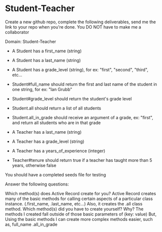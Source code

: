 # Student-Teacher

Create a new github repo, complete the following deliverables, send me the link to your repo when you're done. You DO NOT have to make me a collaborator

Domain: Student-Teacher

- A Student has a first_name (string)
- A Student has a last_name (string)
- A Student has a grade_level (string), for ex: "first", "second", "third", etc...
- Student#full_name should return the first and last name of the student in one string, for ex: "Ian Grubb"
- Student#grade_level should return the student's grade level
- Student.all should return a list of all students
- Student.all_in_grade should receive an argument of a grade, ex: "first", and return all students who are in that grade

- A Teacher has a last_name (string)
- A Teacher has a grade_level (string)
- A Teacher has a years_of_experience (integer)
- Teacher#tenure should return true if a teacher has taught more than 5 years, otherwise false

You should have a completed seeds file for testing

Answer the following questions:

Which method(s) does Active Record create for you?
Active Record creates many of the basic methods for calling certain aspects of a particular class instance. (.first_name, .last_name, etc...) Also, it creates the .all class method.
Which method(s) did you have to create yourself? Why? 
The methods I created fall outside of those basic parameters of (key: value) But, Using the basic methods I can create more complex methods easier, such as, full_name .all_in_grade